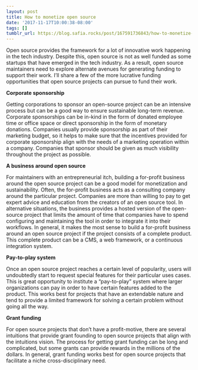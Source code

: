 ```yaml
---
layout: post
title: How to monetize open source
date: '2017-11-17T10:00:38-08:00'
tags: []
tumblr_url: https://blog.safia.rocks/post/167591736843/how-to-monetize-open-source
---
```

Open source provides the framework for a lot of innovative work happening in the tech industry. Despite this, open source is not as well funded as some startups that have emerged in the tech industry. As a result, open source maintainers need to explore alternate avenues for generating funding to support their work. I’ll share a few of the more lucrative funding opportunities that open source projects can pursue to fund their work.

**Corporate sponsorship**

Getting corporations to sponsor an open-source project can be an intensive process but can be a good way to ensure sustainable long-term revenue. Corporate sponsorships can be in-kind in the form of donated employee time or office space or direct sponsorship in the form of monetary donations. Companies usually provide sponsorship as part of their marketing budget, so it helps to make sure that the incentives provided for corporate sponsorship align with the needs of a marketing operation within a company. Companies that sponsor should be given as much visibility throughout the project as possible.

**A business around open source**

For maintainers with an entrepreneurial itch, building a for-profit business around the open source project can be a good model for monetization and sustainability. Often, the for-profit business acts as a consulting company around the particular project. Companies are more than willing to pay to get expert advice and education from the creators of an open source tool. In alternative situations, the business provides a hosted version of the open-source project that limits the amount of time that companies have to spend configuring and maintaining the tool in order to integrate it into their workflows. In general, it makes the most sense to build a for-profit business around an open source project if the project consists of a complete product. This complete product can be a CMS, a web framework, or a continuous integration system.

**Pay-to-play system**

Once an open source project reaches a certain level of popularity, users will undoubtedly start to request special features for their particular uses cases. This is great opportunity to institute a “pay-to-play” system where larger organizations can pay in order to have certain features added to the product. This works best for projects that have an extendable nature and tend to provide a limited framework for solving a certain problem without going all the way.

**Grant funding**

For open source projects that don’t have a profit-motive, there are several intuitions that provide grant founding to open source projects that align with the intuitions vision. The process for getting grant funding can be long and complicated, but some grants can provide rewards in the millions of the dollars. In general, grant funding works best for open source projects that facilitate a niche cross-disciplinary need.

